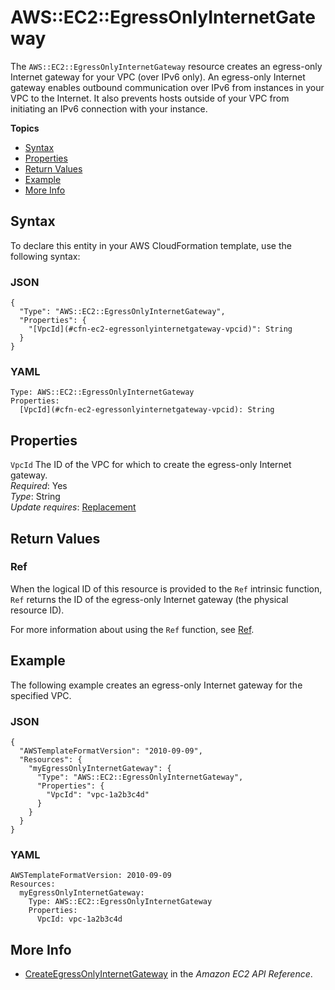 # AWS::EC2::EgressOnlyInternetGateway<a name="aws-resource-ec2-egressonlyinternetgateway"></a>

The `AWS::EC2::EgressOnlyInternetGateway` resource creates an egress\-only Internet gateway for your VPC \(over IPv6 only\)\. An egress\-only Internet gateway enables outbound communication over IPv6 from instances in your VPC to the Internet\. It also prevents hosts outside of your VPC from initiating an IPv6 connection with your instance\.

**Topics**
+ [Syntax](#aws-resource-ec2-egressonlyinternetgateway-syntax)
+ [Properties](#aws-resource-ec2-egressonlyinternetgateway-properties)
+ [Return Values](#w2922ab1c21c10c96c31c11)
+ [Example](#aws-resource-ec2-egressonlyinternetgateway-examples)
+ [More Info](#w2922ab1c21c10c96c31c15)

## Syntax<a name="aws-resource-ec2-egressonlyinternetgateway-syntax"></a>

To declare this entity in your AWS CloudFormation template, use the following syntax:

### JSON<a name="aws-resource-ec2-egressonlyinternetgateway-syntax.json"></a>

```
{
  "Type": "AWS::EC2::EgressOnlyInternetGateway",
  "Properties": {
    "[VpcId](#cfn-ec2-egressonlyinternetgateway-vpcid)": String
  }
}
```

### YAML<a name="aws-resource-ec2-egressonlyinternetgateway-syntax.yaml"></a>

```
Type: AWS::EC2::EgressOnlyInternetGateway
Properties: 
  [VpcId](#cfn-ec2-egressonlyinternetgateway-vpcid): String
```

## Properties<a name="aws-resource-ec2-egressonlyinternetgateway-properties"></a>

`VpcId`  <a name="cfn-ec2-egressonlyinternetgateway-vpcid"></a>
The ID of the VPC for which to create the egress\-only Internet gateway\.  
*Required*: Yes  
*Type*: String  
*Update requires*: [Replacement](using-cfn-updating-stacks-update-behaviors.md#update-replacement)

## Return Values<a name="w2922ab1c21c10c96c31c11"></a>

### Ref<a name="w2922ab1c21c10c96c31c11b2"></a>

When the logical ID of this resource is provided to the `Ref` intrinsic function, `Ref` returns the ID of the egress\-only Internet gateway \(the physical resource ID\)\.

For more information about using the `Ref` function, see [Ref](intrinsic-function-reference-ref.md)\.

## Example<a name="aws-resource-ec2-egressonlyinternetgateway-examples"></a>

The following example creates an egress\-only Internet gateway for the specified VPC\.

### JSON<a name="aws-resource-ec2-egressonlyinternetgateway-example.json"></a>

```
{
  "AWSTemplateFormatVersion": "2010-09-09",
  "Resources": {
    "myEgressOnlyInternetGateway": {
      "Type": "AWS::EC2::EgressOnlyInternetGateway",
      "Properties": {
        "VpcId": "vpc-1a2b3c4d"
      }
    }
  }
}
```

### YAML<a name="aws-resource-ec2-egressonlyinternetgateway-example.yaml"></a>

```
AWSTemplateFormatVersion: 2010-09-09
Resources:
  myEgressOnlyInternetGateway:
    Type: AWS::EC2::EgressOnlyInternetGateway
    Properties:
      VpcId: vpc-1a2b3c4d
```

## More Info<a name="w2922ab1c21c10c96c31c15"></a>
+ [CreateEgressOnlyInternetGateway](https://docs.aws.amazon.com//AWSEC2/latest/APIReference/API_CreateEgressOnlyInternetGateway.html) in the *Amazon EC2 API Reference*\.